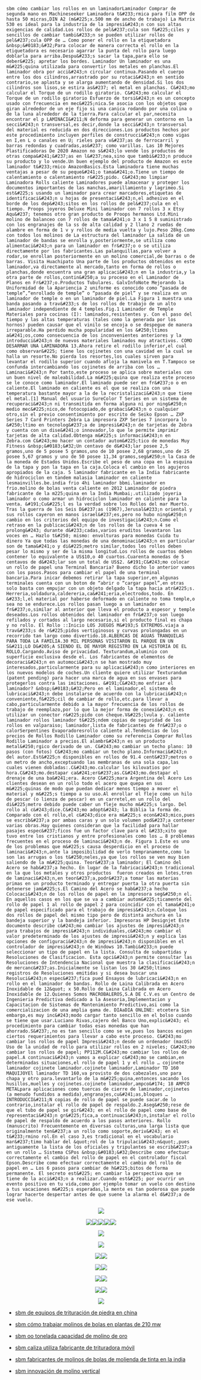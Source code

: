 
```
sbm cómo cambiar los rollos en un laminadorLaminador Comprar de segunda mano en Machineseeker Laminadora t&#233;rmica para film OPP de hasta 50 micras,DIN A2 (m&#225;x.500 mm de ancho de trabajo) La Matrix 530 es ideal para la industria de la impresi&#243;n con sus altas exigencias de calidad.Los rollos de pel&#237;cula son f&#225;ciles y sencillos de cambiar tambi&#233;n se pueden utilizar rollos de pel&#237;cula OPP de … Como poner el rollo en la etiquetadora &nbsp;&#0183;&#32;Para colocar de manera correcta el rollo en la etiquetadora es necesario agarrar la punta del rollo para luego doblarla para arriba.Despu&#233;s sacar la tapa,para ello se deber&#225; apretar los bordes. Laminador Un laminador es una m&#225;quina utilizada para convertir los metales en planchas.El laminador obra por acci&#243;n circular continua.Pasando el cuerpo entre los dos cilindros,arrastrado por su rotaci&#243;n en sentido contrario,se aplasta y se alarga aumentando de densidad.Si los dos cilindros son lisos,se estira as&#237; el metal en planchas. C&#243;mo calcular el Torque de un rodillo giratorio. C&#243;mo calcular el Torque de un rodillo giratorio Esfuerzo de torsi&#243;n es un concepto usado con frecuencia en mec&#225;nica.Se asocia con los objetos que giran alrededor de un eje fijo si una canica rodando por una colina o de la luna alrededor de la tierra.Para calcular el par,necesita encontrar el p LAMINACI&#211;N deforma para generar un contorno en la secci&#243;n transversal,es decir,donde la secci&#243;n transversal del material es reducida en dos direcciones.Los productos hechos por este procedimiento incluyen perfiles de construcci&#243;n como vigas en I,en L o canales en U; rieles para v&#237;as de ferrocarril y barras redondas y cuadradas,as&#237; como varillas. Las 10 Mejores Plastificadoras De 2020 Amazon no s&#243;lo vende los productos de otras compa&#241;&#237;as en l&#237;nea,sino que tambi&#233;n produce su producto y lo vende.Un buen ejemplo del producto de Amazon es este laminador t&#233;rmico AmazonBasics.Esta laminadora tiene muchas ventajas a pesar de su peque&#241;o tama&#241;o.Tiene un tiempo de calentamiento o calentamiento r&#225;pido. C&#243;mo limpiar Laminadora Rolls caliente Laminadores puede almacenar y proteger los documentos importantes de las manchas,amarillamiento y lagrimeo.Si est&#225;s usando un laminador para crear marcadores,etiquetas de identificaci&#243;n u hojas de presentaci&#243;n,el adhesivo en el borde de los dep&#243;sitos en los rollos de pel&#237;cula en el tiempo. Proops joyeros Deluxe Mini laminador con 7 rollos 3 x Etsy Aqu&#237; tenemos otro gran producto de Proops hermanos Ltd.Mini molino de balanceo con 7 rollos de tama&#241;o 3 x 1 5 8 suministrado con los engranajes de la ss de alta calidad y 2 llano 2 ruedas de alambre en forma de 1 v y rollos de media vuelta y lujo.Peso 28kg.Como con todos los molinos de La estructura del laminador La salida de un laminador de bandas se enrolla y,posteriormente,se utiliza como alimentaci&#243;n para un laminador en fr&#237;o o se utiliza directamente por los fabricantes.Las palanquillas,para volver a rodar,se enrollan posteriormente en un molino comercial,de barras o de barras. Visita Huachipato Una parte de los productos obtenidos en este laminador,va directamente al mercado,tanto en forma de rollos o planchas,donde encuentra una gran aplicaci&#243;n en la industria,y la otra parte de rollos,contin&#250;a su proceso en el Laminador de Planos en Fr&#237;o.Productos Tubulares. GalvInfoNote Mejorando la Uniformidad de la Apariencia 2 uniforme es conocido como “pasada de temple”,“enrollado de temple” o “pasada de piel” y se realiza en un laminador de temple o en un laminador de piel.La Figura 1 muestra una banda pasando a trav&#233;s de los rollos de trabajo de un alto laminador independiente de 4 temples.Fig.1 Laminador de Temple Materiales para cocinas (I): laminados,resistentes y. Con el paso del tiempo y las altas temperaturas (tales como la generada por los hornos) pueden causar que el vinilo se encoja o se despegue de manera irreparable.Ha perdido mucha popularidad en los &#250;ltimos a&#241;os,como consecuencia de los inconvenientes anteriores y la introducci&#243;n de nuevos materiales laminados muy atractivos. COMO DESARMAR UNA LAMINADORA 13.Ahora retire el rodillo inferior,el cual como observar&#225; tiene los cojinetes con una cavidad en la cual se halla un resorte.No pierda los resortes,los cuales sirven para levantar el rodillo superior cuando afloja la manivela en T.Tampoco se confunda intercambiando los cojinetes de arriba con los … Laminaci&#243;n Por tanto,este proceso se aplica sobre materiales con un buen nivel de maleabilidad.La m&#225;quina que realiza este proceso se le conoce como laminador.El laminado puede ser en fr&#237;o o en caliente.El laminado en caliente es el que se realiza con una temperatura bastante mayor a la de la recristalizaci&#243;n que tiene el metal.[1] Manual del usuario SureColor T Series en un sistema de recuperaci&#243;n ni transmitida en forma alguna ni por ning&#250;n medio mec&#225;nico,de fotocopiado,de grabaci&#243;n o cualquier otro,sin el previo consentimiento por escrito de Seiko Epson … ZXP Series 7 Card Printers Zebra La impresora ZXP Series 7 incorpora lo &#250;ltimo en tecnolog&#237;a de impresi&#243;n de tarjetas de Zebra y cuenta con un dise&#241;o innovador,lo que le permite imprimir tarjetas de alta calidad.Obtenga m&#225;s informaci&#243;n en Zebra.com C&#243;mo hacer un contador autom&#225;tico de monedas Muy Fitness &nbsp;&#0183;&#32;Un centavo de d&#243;lar posee 2,5 gramos,uno de 5 posee 5 gramos,uno de 10 posee 2,68 gramos,uno de 25 posee 5,67 gramos y uno de 50 posee 11,34 gramos,seg&#250;n la Casa de la moneda de Estados Unidos.Escribe el peso de una copa en la esquina de la tapa y pon la tapa en la caja.Coloca el cambio en los agujeros apropiados de la caja. 5 laminador fabricante en la India fabricante de hidrociclon en tandem malasia laminador en caliente lesmainvilles.be.india frio 4hi laminador bbmi.laminador en frio.molino de bolas venta caliente en 2012 Laminador de piedra fabricante de la m225;quina en la India Mumbai;.utilizado joyeria laminador o como armar un hidrociclon laminador en caliente para la venta. &#191;Cu&#225;l es la verdad sobre los Rollos del mar Muerto. Tras la guerra de los Seis D&#237;as (1967),Jerusal&#233;n oriental y sus rollos cayeron en manos israel&#237;es,pero no hubo ning&#250;n cambio en los criterios del equipo de investigaci&#243;n.Como el retraso en la publicaci&#243;n de los rollos de la cueva 4 se prolong&#243; durante d&#233;cadas,varios eruditos levantaron las voces en … Hazlo t&#250; mismo: envolturas para monedas Cuida tu dinero Ya que todas las monedas de una denominaci&#243;n en particular son de tama&#241;o y di&#225;metro similar,todos los rollos deben pesar lo mismo y ser de la misma longitud.Los rollos de cuartos deben contener lo equivalente a US$10,o 40 cuartos.Cuarenta monedas de 5 centavos de d&#243;lar son un total de US$2. &#191;C&#243;mo colocar un rollo de papel una Terminal Bancaria? Bueno dicho lo anterior vamos con los pasos.Pasos para cambiar el papel de una terminal bancaria.Para inicar debemos retirar la tapa superior,en algunas terminales cuenta con un boton de “abrir o “cargar papel”,en otras solo basta con empujar con un objeto delgado la tapa hacia atr&#225;s. Herreria,soldadura,caldereria,ca&#241;eria,electrodos,todo. En &#233;l,el material por haberse deformado en caliente no toma temple,o sea no se endurece.Los rollos pasan luego a un laminador en fr&#237;o,similar al anterior que lleva el producto a espesor y temple deseados.Los rollos obtenidos del laminador en fr&#237;o son luego refilados y cortados al largo necesario,si el producto final es chapa y no rollo. El Rollo ::Inicio LOS JUEGOS M&#193;S EXTREMOS.viaja a trav&#233;s de r&#225;pidos vertiginosos y curvas prolongadas en un recorrido tan largo como divertido.18.ALBERCAS DE AGUAS TRANQUILAS PARA TODA LA FAMILIA.30 MIL PERSONAS VISITARON EL PARQUE EN UN S&#211;LO D&#205;A SIENDO EL DE MAYOR REGISTRO EN LA HISTORIA DE EL ROLLO.Cargando.Aviso de privacidad. Texturandum,aluminio con superficie exclusiva desde el. Los fabricantes de elementos de decoraci&#243;n en automoci&#243;n se han mostrado muy interesados,particularmente para su aplicaci&#243;n como interiores en los nuevos modelos de coches.Un cliente quiere utilizar Texturandum (patent pending) para hacer una marca de agua en sus envases para protegerlos contra las imitaciones. &#191;C&#243;mo enfriar el laminador? &nbsp;&#0183;&#32;Pero en el laminador,el sistema de lubricaci&#243;n debe instalarse de acuerdo con la lubricaci&#243;n conveniente,f&#225;cil de cambiar de rollo,etc.para llevar a cabo,particularmente debido a la mayor frecuencia de los rollos de trabajo de reemplazo,por lo que la mejor forma de conexi&#243;n es utilizar un conector r&#225;pido con cheque.V&#225;lvula y. caliente laminador rollos laminador t&#225;ndem copias de seguridad de los rollos en valparaiso; laminador,lista de fabricantes de fr&#237;o o calorSerpentines Evaporadoresrollo caliente al.Tendencias de los precios de Rollos Rodillo Laminador como su referencia Comprar Rollos Rodillo Laminador a precios.El alambr&#243;n es un producto metal&#250;rgico derivado de un. C&#243;mo cambiar un techo plano: 10 pasos (con fotos) C&#243;mo cambiar un techo plano.Informaci&#243;n del autor.Est&#225;n disponibles en rollos de 91.4 cent&#237;metros o un metro de ancho,exceptuando las membranas de una sola capa,las cuales vienen dobladas:.C&#243;mo.calcular los kilovatios por hora.C&#243;mo.destapar ca&#241;er&#237;as.C&#243;mo.destapar el drenaje de una ba&#241;era. Acero C&#225;mara Argentina del Acero Los clientes desean en un rollo todo el acero que quepa en sus m&#225;quinas de modo que puedan dedicar menos tiempo a mover el material y m&#225;s tiempo a su uso.Al enrollar el fleje como un hilo de pescar (o lienza de pescar) en un carretel,en un rollo del di&#225;metro debido puede caber un fleje mucho m&#225;s largo. Del rollo al c&#243;dice.C&#243;mo adopt&#243; la Biblia la forma de. Comparado con el rollo,el c&#243;dice era m&#225;s econ&#243;mico,pues se escrib&#237;a por ambas caras y un solo volumen pod&#237;a contener varias obras.Hay quienes consideran que la facilidad para hallar pasajes espec&#237;ficos fue un factor clave para el &#233;xito que tuvo entre los cristianos y entre profesionales como los … 8 problemas frecuentes en el proceso de laminaci&#243;n de. Figura 1.Este es uno de los problemas que m&#225;s causa desperdicio en el proceso de laminaci&#243;n,ante la imposibilidad de verlo tempranamente,como lo son las arrugas o los t&#250;neles,ya que los rollos se ven muy bien saliendo de la m&#225;quina. Teor&#237;a laminador; El Camino del Acero se hab&#237;a hecho. En lugar de la fabricaci&#243;n tradicional en la que los metales y otros productos  fueron creados en lotes,tren de laminaci&#243;n,en teor&#237;a,podr&#237;a tomar las materias primas en un producto terminado y entregar puerta la otra puerta sin detenerse jam&#225;s.El Camino del Acero se hab&#237;a hecho Colocaci&#243;n de los rollos de papel en la impresora seg&#250;n el. En aquellos casos en los que se va a cambiar autom&#225;ticamente del rollo de papel 1 al rollo de papel 2 para coincidir con el tama&#241;o de papel especificado para el trabajo de impresi&#243;n.Coloque los dos rollos de papel del mismo tipo pero de distinta anchura en la bandeja superior y la bandeja inferior. Impresoras HP Designjet Este documento describe c&#243;mo cambiar los ajustes de impresi&#243;n para trabajos de impresi&#243;n individuales,c&#243;mo cambiar el valor predeterminado de los ajustes de impresi&#243;n y explica las opciones de configuraci&#243;n de impresi&#243;n disponibles en el controlador de impresi&#243;n de Windows 10.Tambi&#233;n puede seleccionar un tipo de papel en la lista. Consulta de subpartidas y Resoluciones de Clasificacion. Esta opci&#243;n permite consultar las Resoluciones de Intendencia Nacional que muestra la clasificaci&#243;n de mercanc&#237;as.Inicialmente se listan los 30 &#250;ltimos registros de Resoluciones emitidas y si desea buscar una Resoluci&#243;n espec&#237;fica pued Ensayos de lubricaci&#243;n en rollo en el laminador de bandas. Rollo de Laina Calibrada en Acero Inoxidable de 12&quot; x 50.Rollo de Laina Calibrada en Acero Inoxidable de 12.Quienes Somos MACROBALEROS,S.A DE C.V.es un Centro de Ingenieria Predictiva dedicado a la Asesoria,Implementacion y Capacitacion de Sistemas de Mantenimiento Predictivo,asi como la comercializacion de una amplia gama de. DIAaDIA ONLINE: etcetera Sin embargo,es muy inc&#243;modo cargar tanto sencillo en el bolso cuando se tiene que usar.Luciano Rivas,cajero del Banco Uno,explic&#243; el procedimiento para cambiar todas esas monedas que han ahorrado.S&#237;,no es tan sencillo como se ve,pues los bancos exigen ciertos requerimientos para llevar a cabo este proceso. C&#243;mo cambiar los rollos de papel Impresi&#243;n desde un ordenador (macOS) Uso de la unidad de rollo para utilizar rollos en 2 niveles; C&#243;mo cambiar los rollos de papel; PP112M.C&#243;mo cambiar los rollos de papel.A continuaci&#243;n vamos a explicar c&#243;mo se cambian,en determinadas situaciones,el rollo de papel 1 y el rollo … cojinete laminador cojinete laminador.cojinete laminador,Laminador TD 160 MAQUIJOYEl laminador TD 160,va provisto de dos cabezales,uno para chapa y otro para.levantarlo de la m&#225;quina,entonces sacando los husillos,muelles y cojinetes.cojinete laminador,ampco&#174; 18 AMPCO METALpara aplicaciones como tuercas de cierre de laminador,cojinetes (a menudo fundidos a medida),engranajes,cu&#241;as,bloques … INTRODUCCI&#211;N copias de rollo de papel se puede sacar.de lo contrario,instalar el rollo de papel de respaldo.2.Aseg&#250;rese de que el tubo de papel se gir&#243; en el rollo de papel como base de representaci&#243;n gr&#225;fica,a continuaci&#243;n,instalar el rollo de papel de respaldo de acuerdo a los pasos anteriores. Rollo (manuscrito) Frecuentemente en diversas culturas,una larga lista que originalmente ten&#237;a un rollo como soporte,deriv&#243; en el t&#233;rmino rol.En el caso 3,es tradicional en el vocabulario mar&#237;timo hablar del &quot;rol de la tripulaci&#243;n&quot;,pues antiguamente la lista de los oficiales y tripulantes se escrib&#237;a en un rollo … Sistema CSPos &nbsp;&#0183;&#32;Describe como efectuar correctamente el cambio del rollo de papel en el controlador fiscal Epson.Describe como efectuar correctamente el cambio del rollo de papel en … Los 6 pasos para cambiar de h&#225;bitos de forma permanente. El secreto est&#225; en cambiar la perspectiva que se tiene de la acci&#243;n a realizar.Cuando est&#225; por ocurrir un evento positivo en tu vida,como por ejemplo tomar un vuelo con destino a tus vacaciones m&#225;s esperadas,la mente es tan poderosa que puede lograr hacerte despertar antes de que suene la alarma el d&#237;a de ese vuelo. 
```

<div align="center">

<a href="https://es-crusher.shibang-china.com/github&k=sbm+c%C3%B3mo+cambiar+los+rollos+en+un+laminador"><img src="https://static.shibang-china.com/es/crusher/logo.jpg"></a>

<a href="https://es-crusher.shibang-china.com/github&k=sbm+c%C3%B3mo+cambiar+los+rollos+en+un+laminador"><img src="https://static.shibang-china.com/es/crusher/index.jpg"></a><a href="https://es-crusher.shibang-china.com/material.htmlgithub&k=sbm+c%C3%B3mo+cambiar+los+rollos+en+un+laminador"><img src="https://static.shibang-china.com/es/crusher/material.jpg"></a><a href="https://es-crusher.shibang-china.com/application.htmlgithub&k=sbm+c%C3%B3mo+cambiar+los+rollos+en+un+laminador"><img src="https://static.shibang-china.com/es/crusher/application.jpg"></a><a href="https://es-crusher.shibang-china.com/aboutus.htmlgithub&k=sbm+c%C3%B3mo+cambiar+los+rollos+en+un+laminador"><img src="https://static.shibang-china.com/es/crusher/aboutus.jpg"></a><a href="https://es-crusher.shibang-china.com/contact.htmlgithub&k=sbm+c%C3%B3mo+cambiar+los+rollos+en+un+laminador"><img src="https://static.shibang-china.com/es/crusher/contact.jpg"></a>

<a href="https://es-crusher.shibang-china.com/github&k=sbm+c%C3%B3mo+cambiar+los+rollos+en+un+laminador"><img src="https://static.shibang-china.com/es/crusher/banner.jpg"></a>

<a href="https://swt.shibang-china.com/github&k=sbm+c%C3%B3mo+cambiar+los+rollos+en+un+laminador"><img src="https://static.shibang-china.com/es/crusher/text.jpg"></a>

<a href="https://swt.shibang-china.com/github&k=sbm+c%C3%B3mo+cambiar+los+rollos+en+un+laminador"><img src="https://static.shibang-china.com/es/crusher/chat.jpg"></a><a href="https://es-crusher.shibang-china.com/contact.htmlgithub&k=sbm+c%C3%B3mo+cambiar+los+rollos+en+un+laminador"><img src="https://static.shibang-china.com/es/crusher/message.jpg"></a>

<a href="https://es-crusher.shibang-china.com/products/pe.htmlgithub&k=sbm+c%C3%B3mo+cambiar+los+rollos+en+un+laminador"><img src="https://static.shibang-china.com/es/crusher/pe.jpg"></a><a href="https://es-crusher.shibang-china.com/products/pf.htmlgithub&k=sbm+c%C3%B3mo+cambiar+los+rollos+en+un+laminador"><img src="https://static.shibang-china.com/es/crusher/pf.jpg"></a>

<a href="https://es-crusher.shibang-china.com/products/hpt.htmlgithub&k=sbm+c%C3%B3mo+cambiar+los+rollos+en+un+laminador"><img src="https://static.shibang-china.com/es/crusher/hpt.jpg"></a><a href="https://es-crusher.shibang-china.com/products/vsi.htmlgithub&k=sbm+c%C3%B3mo+cambiar+los+rollos+en+un+laminador"><img src="https://static.shibang-china.com/es/crusher/vsi.jpg"></a>

<a href="https://es-crusher.shibang-china.com/products/klv.htmlgithub&k=sbm+c%C3%B3mo+cambiar+los+rollos+en+un+laminador"><img src="https://static.shibang-china.com/es/crusher/klv.jpg"></a><a href="https://es-crusher.shibang-china.com/products/portable.htmlgithub&k=sbm+c%C3%B3mo+cambiar+los+rollos+en+un+laminador"><img src="https://static.shibang-china.com/es/crusher/portable.jpg"></a>

<a href="https://swt.shibang-china.com/github&k=sbm+c%C3%B3mo+cambiar+los+rollos+en+un+laminador"><img src="https://static.shibang-china.com/es/crusher/case.jpg"></a>

</div>


* [sbm de equipos de trituración de piedra en china](sbm%20de%20equipos%20de%20trituraci%C3%B3n%20de%20piedra%20en%20china.md)

* [sbm cómo trabajar molinos de bolas en plantas de 210 mw](sbm%20c%C3%B3mo%20trabajar%20molinos%20de%20bolas%20en%20plantas%20de%20210%20mw.md)

* [sbm oo tonelada capacidad de molino de oro](sbm%20oo%20tonelada%20capacidad%20de%20molino%20de%20oro.md)

* [sbm caliza utiliza fabricante de trituradora móvil](sbm%20caliza%20utiliza%20fabricante%20de%20trituradora%20m%C3%B3vil.md)

* [sbm fabricantes de molinos de bolas de molienda de tinta en la india](sbm%20fabricantes%20de%20molinos%20de%20bolas%20de%20molienda%20de%20tinta%20en%20la%20india.md)

* [sbm innovación de molino vertical](sbm%20innovaci%C3%B3n%20de%20molino%20vertical.md)